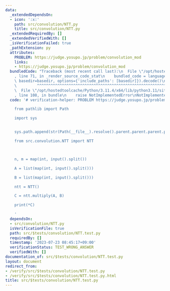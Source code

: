 ```yaml
---
data:
  _extendedDependsOn:
  - icon: ':x:'
    path: src/convolution/NTT.py
    title: src/convolution/NTT.py
  _extendedRequiredBy: []
  _extendedVerifiedWith: []
  _isVerificationFailed: true
  _pathExtension: py
  attributes:
    PROBLEM: https://judge.yosupo.jp/problem/convolution_mod
    links:
    - https://judge.yosupo.jp/problem/convolution_mod
  bundledCode: "Traceback (most recent call last):\n  File \"/opt/hostedtoolcache/Python/3.11.4/x64/lib/python3.11/site-packages/onlinejudge_verify/documentation/build.py\"\
    , line 71, in _render_source_code_stat\n    bundled_code = language.bundle(stat.path,\
    \ basedir=basedir, options={'include_paths': [basedir]}).decode()\n          \
    \         ^^^^^^^^^^^^^^^^^^^^^^^^^^^^^^^^^^^^^^^^^^^^^^^^^^^^^^^^^^^^^^^^^^^^^^^^^^^^^^^^^\n\
    \  File \"/opt/hostedtoolcache/Python/3.11.4/x64/lib/python3.11/site-packages/onlinejudge_verify/languages/python.py\"\
    , line 108, in bundle\n    raise NotImplementedError\nNotImplementedError\n"
  code: '# verification-helper: PROBLEM https://judge.yosupo.jp/problem/convolution_mod

    from pathlib import Path

    import sys


    sys.path.append(str(Path(__file__).resolve().parent.parent.parent.parent))

    from src.convolution.NTT import NTT



    n, m = map(int, input().split())

    A = list(map(int, input().split()))

    B = list(map(int, input().split()))

    ntt = NTT()

    C = ntt.multiply(A, B)

    print(*C)

    '
  dependsOn:
  - src/convolution/NTT.py
  isVerificationFile: true
  path: src/$tests/convolution/NTT.test.py
  requiredBy: []
  timestamp: '2023-07-23 08:45:17+09:00'
  verificationStatus: TEST_WRONG_ANSWER
  verifiedWith: []
documentation_of: src/$tests/convolution/NTT.test.py
layout: document
redirect_from:
- /verify/src/$tests/convolution/NTT.test.py
- /verify/src/$tests/convolution/NTT.test.py.html
title: src/$tests/convolution/NTT.test.py
---
```

